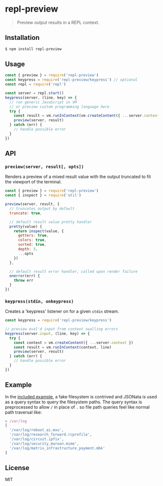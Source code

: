 repl-preview
============

> Preview output results in a REPL context.

## Installation

```sh
$ npm install repl-preview
```

## Usage

```js
const { preview } = require('repl-preview')
const keypress = require('repl-preview/keypress') // optional
const repl = require('repl')

const server = repl.start()
keypress(server, (line, key) => {
  // run generic JavaScript in VM
  // or preview custom programming language here
  try {
    const result = vm.runInContext(vm.createContent({ ...server.context }), line)
    preview(server, result)
  } catch (err) {
    // handle possible error
  }
})
```

## API

### `preview(server, result[, opts])`

Renders a preview of a mixed result value with the output truncated
to fit the viewport of the terminal.

```js
const { preview } = require('repl-preview')
const { inspect } = require('util')

preview(server, result, {
  // truncates output by default
  truncate: true,

  // default result value pretty handler
  pretty(value) {
    return inspect(value, {
      getters: true,
      colors: true,
      sorted: true,
      depth: 3,
      ...opts
    })
  },

  // default result error handler, called upon render failure
  onerror(err) {
    throw err
  }
})
```

### `keypress(stdin, onkeypress)`

Creates a 'keypress' listener on for a given `stdin` stream.

```js
const keypress = require('repl-preview/keypress')

// preview eval'd input from context swalling errors
keypress(server.input, (line, key) => {
  try {
    const context = vm.createContent({ ...server.context })
    const result = vm.runInContext(context, line)
    preview(server, result)
  } catch (err) {
    // handle possible error
  }
})
```

## Example

In the [included example](example.js), a fake filesystem is contrived and JSONata is
used as a query syntax to query the filesystem paths. The query syntax
is preprocessed to allow `/` in place of `.` so file path queries feel
like normal path traversal like:

```js
> /var/log
[
  '/var/log/reboot_ai.mxu',
  '/var/log/research_forward.rcprofile',
  '/var/log/circuit.ipfix',
  '/var/log/security_maroon.mime',
  '/var/log/matrix_infrastructure_payment.mbk'
]
```

## License

MIT
